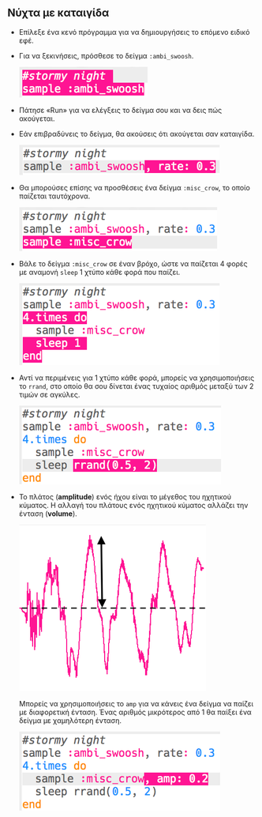 ## Νύχτα με καταιγίδα

+ Επίλεξε ένα κενό πρόγραμμα για να δημιουργήσεις το επόμενο ειδικό εφέ.

+ Για να ξεκινήσεις, πρόσθεσε το δείγμα `:ambi_swoosh`.
    
    ![στιγμιότυπο οθόνης](images/effects-storm-sample.png)

+ Πάτησε «Run» για να ελέγξεις το δείγμα σου και να δεις πώς ακούγεται.

+ Εάν επιβραδύνεις το δείγμα, θα ακούσεις ότι ακούγεται σαν καταιγίδα.
    
    ![στιγμιότυπο οθόνης](images/effects-storm-rate.png)

+ Θα μπορούσες επίσης να προσθέσεις ένα δείγμα `:misc_crow`, το οποίο παίζεται ταυτόχρονα.
    
    ![στιγμιότυπο οθόνης](images/effects-storm-crow.png)

+ Βάλε το δείγμα `:misc_crow` σε έναν βρόχο, ώστε να παίζεται 4 φορές με αναμονή `sleep` 1 χτύπο κάθε φορά που παίζει.
    
    ![στιγμιότυπο οθόνης](images/effects-storm-crow-repeat.png)

+ Αντί να περιμένεις για 1 χτύπο κάθε φορά, μπορείς να χρησιμοποιήσεις το `rrand`, στο οποίο θα σου δίνεται ένας τυχαίος αριθμός μεταξύ των 2 τιμών σε αγκύλες.
    
    ![στιγμιότυπο οθόνης](images/effects-storm-crow-rand.png)

+ Το πλάτος (**amplitude**) ενός ήχου είναι το μέγεθος του ηχητικού κύματος. Η αλλαγή του πλάτους ενός ηχητικού κύματος αλλάζει την ένταση (**volume**).
    
    ![πλάτος](images/effects-amplitude.png)
    
    Μπορείς να χρησιμοποιήσεις το `amp` για να κάνεις ένα δείγμα να παίζει με διαφορετική ένταση. Ένας αριθμός μικρότερος από 1 θα παίξει ένα δείγμα με χαμηλότερη ένταση.
    
    ![στιγμιότυπο οθόνης](images/effects-storm-crow-amp.png)